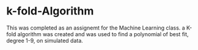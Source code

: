 # k-fold-Algorithm
This was completed as an assignemt for the Machine Learning class. a K-fold algorithm was created and was used to find a polynomial of best fit, degree 1-9, on simulated
data. 
